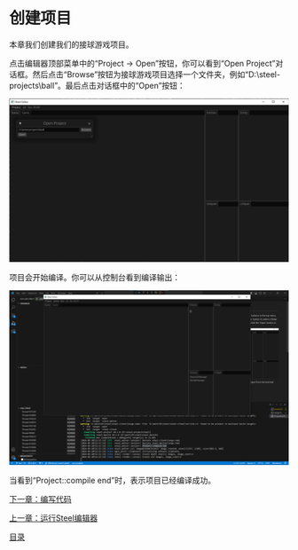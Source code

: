 # 创建项目

本章我们创建我们的接球游戏项目。

点击编辑器顶部菜单中的“Project -> Open”按钮，你可以看到“Open Project”对话框。然后点击“Browse”按钮为接球游戏项目选择一个文件夹，例如“D:\steel-projects\ball”。最后点击对话框中的“Open”按钮：

![image](../images/create-project.png)

项目会开始编译。你可以从控制台看到编译输出：

![image](../images/create-project-finish.png)

当看到“Project::compile end”时，表示项目已经编译成功。

[下一章：编写代码][4]

[上一章：运行Steel编辑器][2]

[目录][0]

[0]: 目录.md
[1]: 1-引言.md
[2]: 2-运行Steel编辑器.md
[3]: 3-创建项目.md
[4]: 4-编写代码.md
[5]: 5-场景搭建.md
[6]: 6-玩家控制.md
[7]: 7-推一下球.md
[8]: 8-游戏失败.md
[9]: 9-主菜单.md
